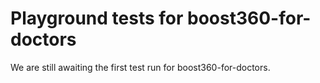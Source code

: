 # Playground tests for boost360-for-doctors
We are still awaiting the first test run for boost360-for-doctors.
